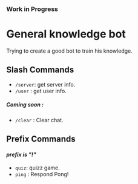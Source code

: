 ### Work in Progress

# General knowledge bot

Trying to create a good bot to train his knowledge.

## Slash Commands

- `/server`: get server info.
- `/user` : get user info.

##### Coming soon :

- `/clear` : Clear chat.

## Prefix Commands

#### _prefix is "!"_

- `quiz`: quizz game.
- `ping` : Respond Pong!
